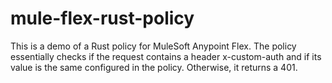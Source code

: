# mule-flex-rust-policy
This is a demo of a Rust policy for MuleSoft Anypoint Flex. The policy essentially checks if the request contains a header x-custom-auth and if its value is the same configured in the policy. Otherwise, it returns a 401.
